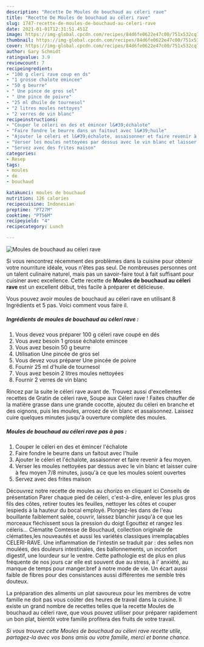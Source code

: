 ```yaml
---
description: "Recette De Moules de bouchaud au céleri rave"
title: "Recette De Moules de bouchaud au céleri rave"
slug: 1747-recette-de-moules-de-bouchaud-au-celeri-rave
date: 2021-01-01T12:31:51.451Z
image: https://img-global.cpcdn.com/recipes/84d6fe0622e47c00/751x532cq70/moules-de-bouchaud-au-celeri-rave-photo-principale-de-la-recette.jpg
thumbnail: https://img-global.cpcdn.com/recipes/84d6fe0622e47c00/751x532cq70/moules-de-bouchaud-au-celeri-rave-photo-principale-de-la-recette.jpg
cover: https://img-global.cpcdn.com/recipes/84d6fe0622e47c00/751x532cq70/moules-de-bouchaud-au-celeri-rave-photo-principale-de-la-recette.jpg
author: Gary Schmidt
ratingvalue: 3.9
reviewcount: 7
recipeingredient:
- "100 g cleri rave coup en ds"
- "1 grosse chalote emincee"
- "50 g beurre"
- " Une pince de gros sel"
- " Une pince de poivre"
- "25 ml dhuile de tournesol"
- "2 litres moules nettoyes"
- "2 verres de vin blanc"
recipeinstructions:
- "Couper le céleri en des et émincer l&#39;échalote"
- "Faire fondre le beurre dans un faitout avec l&#39;huile"
- "Ajouter le céleri et l&#39;échalote, assaisonner et faire revenir à feu moyen."
- "Verser les moules nettoyées par dessus avec le vin blanc et laisser cuire à feu moyen 7/8 minutes, jusqu&#39;à ce que les moules soient ouvertes"
- "Servez avec des frites maison"
categories:
- Resep
tags:
- moules
- de
- bouchaud

katakunci: moules de bouchaud 
nutrition: 126 calories
recipecuisine: Indonesian
preptime: "PT27M"
cooktime: "PT56M"
recipeyield: "4"
recipecategory: Lunch

---
```



![Moules de bouchaud au céleri rave](https://img-global.cpcdn.com/recipes/84d6fe0622e47c00/751x532cq70/moules-de-bouchaud-au-celeri-rave-photo-principale-de-la-recette.jpg)

Si vous rencontrez récemment des problèmes dans la cuisine pour obtenir votre nourriture idéale, vous n'êtes pas seul. De nombreuses personnes ont un talent culinaire naturel, mais pas un savoir-faire tout à fait suffisant pour cuisiner avec excellence. Cette recette de <strong> Moules de bouchaud au céleri rave </strong> est un excellent début, très facile à préparer et délicieuse.

<!--inarticleads1-->

Vous pouvez avoir moules de bouchaud au céleri rave en utilisant 8 Ingrédients et 5 pas. Voici comment vous faire il.

##### Ingrédients de moules de bouchaud au céleri rave :

1. Vous devez vous préparer 100 g céleri rave coupé en dés
1. Vous avez besoin 1 grosse échalote emincee
1. Vous avez besoin 50 g beurre
1. Utilisation  Une pincée de gros sel
1. Vous devez vous préparer  Une pincée de poivre
1. Fournir 25 ml d&#39;huile de tournesol
1. Vous avez besoin 2 litres moules nettoyées
1. Fournir 2 verres de vin blanc


Rincez par la suite le céleri rave avant de. Trouvez aussi d&#39;excellentes recettes de Gratin de céleri rave, Soupe aux Céleri rave ! Faites chauffer de la matière grasse dans une grande cocotte, ajoutez du céleri en branche et des oignons, puis les moules, arrosez de vin blanc et assaisonnez. Laissez cuire quelques minutes jusqu&#39;à ouverture complète des moules. 

<!--inarticleads2-->

##### Moules de bouchaud au céleri rave pas à pas :

1. Couper le céleri en des et émincer l&#39;échalote
1. Faire fondre le beurre dans un faitout avec l&#39;huile
1. Ajouter le céleri et l&#39;échalote, assaisonner et faire revenir à feu moyen.
1. Verser les moules nettoyées par dessus avec le vin blanc et laisser cuire à feu moyen 7/8 minutes, jusqu&#39;à ce que les moules soient ouvertes
1. Servez avec des frites maison


Découvrez notre recette de moules au chorizo en cliquant ici Conseils de présentation Parer chaque pied de céleri, c&#39;est-à-dire, enlever les plus gros fils des côtes, retirer toutes les feuilles, nettoyer les côtes et couper lespieds à la hauteur du bocal employé. Plongez-les dans de l&#39;eau bouillante faiblement salée, couvrir, laissez blanchir jusqu&#39;à ce que les morceaux fléchissent sous la pression du doigt Egouttez et rangez les céleris… Clématite Comtesse de Bouchaud, collection originale de clématites,les nouveautés et aussi les variétés classiques irremplaçables CELERI-RAVE. Une inflammation de l&#39;intestin se traduit par : des selles non moulées, des douleurs intestinales, des ballonnements, un inconfort digestif, une lourdeur sur le ventre. Cette pathologie est de plus en plus fréquente de nos jours car elle est souvent due au stress, à l&#39; anxiété, au manque de temps pour manger.bref à notre mode de vie. Un écart aussi faible de fibres pour des consistances aussi différentes me semble très douteux. 

<!--inarticleads1-->

<p>
La préparation des aliments un plat savoureux pour les membres de votre famille ne doit pas vous coûter des heures de travail dans la cuisine. Il existe un grand nombre de recettes telles que la recette Moules de bouchaud au céleri rave, que vous pouvez utiliser pour préparer rapidement un bon plat, bientôt votre famille profitera des fruits de votre travail.
</p>

<p>
<i>Si vous trouvez cette Moules de bouchaud au céleri rave recette utile, partagez-la avec vos bons amis ou votre famille, merci et bonne chance.</i>
</p>
